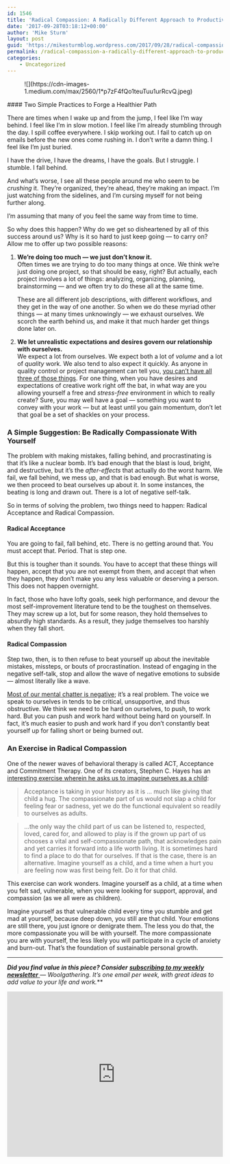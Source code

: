 ```yaml
---
id: 1546
title: 'Radical Compassion: A Radically Different Approach to Productivity and Growth'
date: '2017-09-28T03:18:12+00:00'
author: 'Mike Sturm'
layout: post
guid: 'https://mikesturmblog.wordpress.com/2017/09/28/radical-compassion-a-radically-different-approach-to-productivity-and-growth/'
permalink: /radical-compassion-a-radically-different-approach-to-productivity-and-growth/
categories:
    - Uncategorized
---
```


<figure>![](https://cdn-images-1.medium.com/max/2560/1*p7zF4fQo1teuTuu1urRcvQ.jpeg)</figure>#### Two Simple Practices to Forge a Healthier Path

There are times when I wake up and from the jump, I feel like I’m way behind. I feel like I’m in slow motion. I feel like I’m already stumbling through the day. I spill coffee everywhere. I skip working out. I fail to catch up on emails before the new ones come rushing in. I don’t write a damn thing. I feel like I’m just buried.

I have the drive, I have the dreams, I have the goals. But I struggle. I stumble. I fall behind.

And what’s worse, I see all these people around me who seem to be *crushing* it. They’re organized, they’re ahead, they’re making an impact. I’m just watching from the sidelines, and I’m cursing myself for not being further along.

I’m assuming that many of you feel the same way from time to time.

So why does this happen? Why do we get so disheartened by all of this success around us? Why is it so hard to just keep going — to carry on? Allow me to offer up two possible reasons:

1. **We’re doing too much — we just don’t know it.**   
    Often times we are trying to do too many things at once. We think we’re just doing one project, so that should be easy, right? But actually, each project involves a lot of things: analyzing, organizing, planning, brainstorming — and we often try to do these all at the same time.   
       
    These are all different job descriptions, with different workflows, and they get in the way of one another. So when we do these myriad other things — at many times unknowingly — we exhaust ourselves. We scorch the earth behind us, and make it that much harder get things done later on.
2. **We let unrealistic expectations and desires govern our relationship with ourselves.**  
    We expect a lot from ourselves. We expect both a lot of *volume* and a lot of *quality* work. We also tend to also expect it quickly. As anyone in quality control or project management can tell you, [you can’t have all three of those things](http://www.sixside.com/fast_good_cheap.asp). For one thing, when you have desires and expectations of creative work right off the bat, in what way are you allowing yourself a free and *stress-free* environment in which to really create? Sure, you may well have a goal — something you want to convey with your work — but at least until you gain momentum, don’t let that goal be a set of shackles on your process.

### A Simple Suggestion: Be Radically Compassionate With Yourself

The problem with making mistakes, falling behind, and procrastinating is that it’s like a nuclear bomb. It’s bad enough that the blast is loud, bright, and destructive, but it’s the *after-effects* that actually do the worst harm. We fail, we fall behind, we mess up, and that is bad enough. But what is worse, we then proceed to beat ourselves up about it. In some instances, the beating is long and drawn out. There is a lot of negative self-talk.

So in terms of solving the problem, two things need to happen: Radical Acceptance and Radical Compassion.

#### Radical Acceptance

You are going to fail, fall behind, etc. There is no getting around that. You must accept that. Period. That is step one.

But this is tougher than it sounds. You have to accept that these things will happen, accept that you are not exempt from them, and accept that when they happen, they don’t make you any less valuable or deserving a person. This does not happen overnight.

In fact, those who have lofty goals, seek high performance, and devour the most self-improvement literature tend to be the toughest on themselves. They may screw up a lot, but for some reason, they hold themselves to absurdly high standards. As a result, they judge themselves too harshly when they fall short.

#### Radical Compassion

Step two, then, is to then refuse to beat yourself up about the inevitable mistakes, missteps, or bouts of procrastination. Instead of engaging in the negative self-talk, stop and allow the wave of negative emotions to subside — almost literally like a wave.

[Most of our mental chatter is negative](https://www.psychologytoday.com/blog/sapient-nature/201310/how-negative-is-your-mental-chatter); it’s a real problem. The voice we speak to ourselves in tends to be critical, unsupportive, and thus obstructive. We think we need to be hard on ourselves, to push, to work hard. But you can push and work hard without being hard on yourself. In fact, it’s much easier to push and work hard if you don’t constantly beat yourself up for falling short or being burned out.

### An Exercise in Radical Compassion

One of the newer waves of behavioral therapy is called ACT, Acceptance and Commitment Therapy. One of its creators, Stephen C. Hayes has an [interesting exercise wherein he asks us to imagine ourselves as a child](https://www.psychologytoday.com/blog/get-out-your-mind/200903/compassion-the-child-within):

> Acceptance is taking in your history as it is … much like giving that child a hug. The compassionate part of us would not slap a child for feeling fear or sadness, yet we do the functional equivalent so readily to ourselves as adults.

> …the only way the child part of us can be listened to, respected, loved, cared for, and allowed to play is if the grown up part of us chooses a vital and self-compassionate path, that acknowledges pain and yet carries it forward into a life worth living. It is sometimes hard to find a place to do that for ourselves. If that is the case, there is an alternative. Imagine yourself as a child, and a time when a hurt you are feeling now was first being felt. Do it for that child.

This exercise can work wonders. Imagine yourself as a child, at a time when you felt sad, vulnerable, when you were looking for support, approval, and compassion (as we all were as children).

Imagine yourself as that vulnerable child every time you stumble and get mad at yourself, because deep down, you still are that child. Your emotions are still there, you just ignore or denigrate them. The less you do that, the more compassionate you will be with yourself. The more compassionate you are with yourself, the less likely you will participate in a cycle of anxiety and burn-out. That’s the foundation of sustainable personal growth.

---

***Did you find value in this piece? Consider*** [***subscribing to my weekly newsletter*** ](http://eepurl.com/cTUcBP)***—* Woolgathering*. It’s one email per week, with great ideas to add value to your life and work.***

<iframe class="wp-embedded-content" data-secret="4B0ksLadGW" frameborder="0" height="386" loading="lazy" sandbox="allow-scripts" scrolling="no" security="restricted" src="https://upscri.be/f/61f5e9?as_embed=true#?secret=4B0ksLadGW" title="Subscribe to Woolgathering" width="100%"></iframe>
